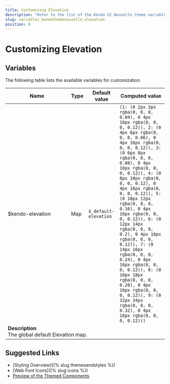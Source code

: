 ```yaml
---
title: Customizing Elevation
description: "Refer to the list of the Kendo UI Nouvelle theme variables available for customization."
slug: variables_kendothemenouvelle_elevation
position: 9
---
```


# Customizing Elevation

## Variables

The following table lists the available variables for customization.

<table class="theme-variables">
    <colgroup>
    <col style="width: 200px; white-space:nowrap;" />
    <col />
    <col />
    <col />
</colgroup>
<thead>
    <tr>
        <th>Name</th>
        <th>Type</th>
        <th>Default value</th>
        <th>Computed value</th>
    </tr>
</thead>
<tbody>
        <tr>
    <td>$kendo-elevation</td>
    <td>Map</td>
    <td><code>$_default-elevation</code></td>
    <td><code>(1: (0 2px 3px rgba(0, 0, 0, 0.04), 0 4px 16px rgba(0, 0, 0, 0.12)), 2: (0 4px 6px rgba(0, 0, 0, 0.06), 0 4px 16px rgba(0, 0, 0, 0.12)), 3: (0 6px 8px rgba(0, 0, 0, 0.08), 0 4px 16px rgba(0, 0, 0, 0.12)), 4: (0 8px 10px rgba(0, 0, 0, 0.12), 0 4px 16px rgba(0, 0, 0, 0.12)), 5: (0 10px 12px rgba(0, 0, 0, 0.16), 0 4px 16px rgba(0, 0, 0, 0.12)), 6: (0 12px 14px rgba(0, 0, 0, 0.2), 0 4px 16px rgba(0, 0, 0, 0.12)), 7: (0 14px 16px rgba(0, 0, 0, 0.24), 0 4px 16px rgba(0, 0, 0, 0.12)), 8: (0 16px 18px rgba(0, 0, 0, 0.28), 0 4px 16px rgba(0, 0, 0, 0.12)), 9: (0 32px 34px rgba(0, 0, 0, 0.32), 0 4px 16px rgba(0, 0, 0, 0.12)))</code></td>
</tr>
<tr>
    <td colspan="4" class="theme-variables-description-container"><div><b>Description</b><div class="theme-variables-description">The global default Elevation map.</div></div>
    </td>
</tr>
</tbody>
</table>

## Suggested Links

* [Styling Overview]({% slug themesandstyles %})
* [Web Font Icons]({% slug icons %})
* [Preview of the Themed Components](../)

